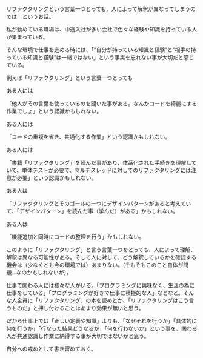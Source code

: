 リファクタリングという言葉一つとっても、人によって解釈が異なってしまうのでは　というお話。

私が勤めている職場は、中途入社が多い会社で色々な経験や知識を持っている人が集まっている。

そんな環境で仕事を進める時には、「”自分が持っている知識と経験”と”相手の持っている知識と経験”は一緒ではない」という事実を忘れない事が大切だと感じている。

例えば「リファクタリング」という言葉一つとっても

ある人には

「他人がその言葉を使っているのを聞いた事がある。なんかコードを綺麗にする作業でしょ」という認識かもしれない。

ある人には

「コードの重複を省き、共通化する作業」という認識かもしれない。

ある人には

「書籍「リファクタリング」を読んだ事があり、体系化された手続きを理解していて、単体テストが必要で、マルチスレッドに対してのリファクタリングには注意が必要」という認識かもしれない。

ある人は

「リファクタリングとそのゴールの一つにデザインパターンがあると考えていて、「デザインパターン」を読んだ事（学んだ）がある」かもしれない。

ある人は

「機能追加と同時にコードの整理を行う」かもしれない。

このように「リファクタリング」と言う言葉一つをとっても、人によって理解、解釈は異なる可能性がある。そして人に対して、どう解釈しているかを確認する機会は（少なくとも今の環境では）あまりない。(そもそもこのこと自体が問題...なのかもしれないが）。

仕事で関わる人には様々な人がいる。「プログラミングに興味なく、生活の為に仕事をしている」「プログラミングが好きで仕事に積極的な人」などなど。そんな人全員に「リファクタリング」の本を読めとか、「リファクタリングはこう言うものだ」と押し付けることはあまり効果が無いと思う。

だから仕事上では「正しい定義や知識」よりも、「なぜそれを行うか」「具体的に何を行うか」「行なった結果どうなるか」「何を行わないか」という事を、関わる人が共通認識し作業に納得する事が大切ではないかと思う。

自分への戒めとして書き留めておく。
